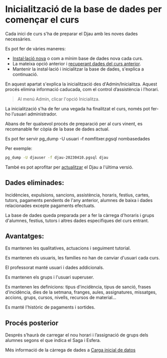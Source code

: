 # Inicialització de la base de dades per començar el curs

Cada inici de curs s'ha de preparar el Djau amb les noves dades necessàries.

Es pot fer de vàries maneres:
* [Instal·lació nova](../instalacion-2/instalacion.md) o com a mínim base de dades nova cada curs.
* La mateixa opció anterior i [recuperant dades del curs anterior](../../../canviDeCurs.txt).
* Mantenir la instal·lació i inicialitzar la base de dades, s'explica a continuació.

En aquest apartat s'explica la inicialització des d'Admin/Inicialitza. Aquest procés elimina informació caducada, com el control d’assistència i l’horari.

>Al menú Admin, clicar l'opció Inicialitza. 

La inicialització s'ha de fer una vegada ha finalitzat el curs, només pot fer-ho l’usuari administrador.

Abans de fer qualsevol procés de preparació per al curs vinent, es recomanable fer còpia de la base de dades actual.

Es pot fer servir pg_dump -U usuari -f nomfitxer.pgsql nombasedades

Per exemple:

```bash
pg_dump -U djauser -f djau-20230410.pgsql djau
```

També es pot aprofitar per [actualitzar](actualitza.md) el Djau a l'última versió.

## Dades eliminades:

Incidències, expulsions, sancions, assistència, horaris, festius, cartes, tutors, pagaments pendents de l'any anterior, alumnes de baixa i dades relacionades excepte pagaments efectuats. 

La base de dades queda preparada per a fer la càrrega d'horaris i grups d'alumnes, festius, tutors i altres dades específiques del curs entrant.

## Avantatges:

Es mantenen les qualitatives, actuacions i seguiment tutorial.

Es mantenen els usuaris, les famílies no han de canviar d'usuari cada curs.

El professorat manté usuari i dades addicionals.

Es mantenen els grups i l'usuari superuser.

Es mantenen les definicions: tipus d'incidència, tipus de sanció, frases d'incidència, dies de la setmana, franges, aules, assignatures, missatges, accions, grups, cursos, nivells, recursos de material...

Es manté l'històric de pagaments i sortides.

## Procés posterior

Després s’haurà de carregar el nou horari i l’assignació de grups dels alumnes segons el que indica el Saga i Esfera.

Més informació de la càrrega de dades a [Carga inicial de datos](carga-inicial-de-datos/README.md)
